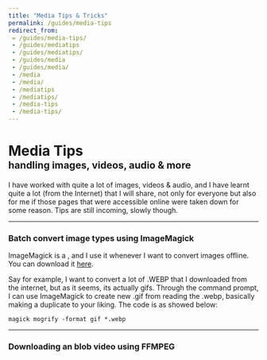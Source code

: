 ```yaml
---
title: "Media Tips & Tricks"
permalink: /guides/media-tips
redirect_from:
 = /guides/media-tips/
 - /guides/mediatips
 - /guides/mediatips/
 - /guides/media
 - /guides/media/
 - /media
 - /media/
 - /mediatips
 - /mediatips/
 - /media-tips
 - /media-tips/
---
```


# Media Tips<br><span style="font-size:70%;">handling images, videos, audio & more
I have worked with quite a lot of images, videos & audio, and I have learnt quite a lot (from the Internet) that I will share, not only for everyone but also for me if those pages that were accessible online were taken down for some reason. Tips are still incoming, slowly though.

---

### Batch convert image types using ImageMagick

ImageMagick is a , and I use it whenever I want to convert images offline. You can download it <a href="https://imagemagick.org/script/download.php" target="_blank">here</a>.

Say for example, I want to convert a lot of .WEBP that I downloaded from the internet, but as it seems, its actually gifs. Through the command prompt, I can use ImageMagick to create new .gif from reading the .webp, basically making a duplicate to your liking. The code is as showed below: 

``` console
magick mogrify -format gif *.webp
```

---

### Downloading an blob video using FFMPEG
